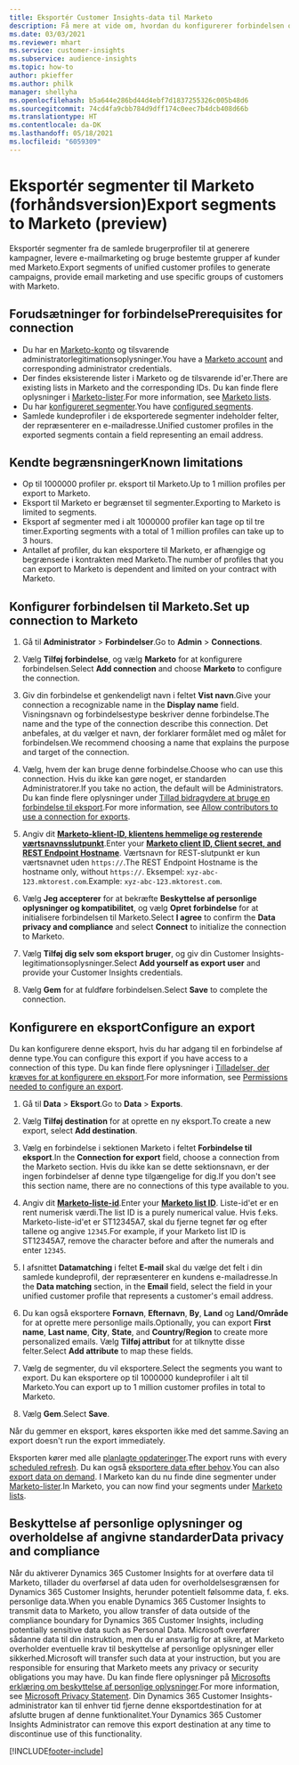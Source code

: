 ```yaml
---
title: Eksportér Customer Insights-data til Marketo
description: Få mere at vide om, hvordan du konfigurerer forbindelsen og eksporterer til Marketo.
ms.date: 03/03/2021
ms.reviewer: mhart
ms.service: customer-insights
ms.subservice: audience-insights
ms.topic: how-to
author: pkieffer
ms.author: philk
manager: shellyha
ms.openlocfilehash: b5a644e286bd44d4ebf7d1837255326c005b48d6
ms.sourcegitcommit: 74cd4fa9cbb784d9dff174c0eec7b4dcb408d66b
ms.translationtype: HT
ms.contentlocale: da-DK
ms.lasthandoff: 05/18/2021
ms.locfileid: "6059309"
---
```

# <a name="export-segments-to-marketo-preview"></a><span data-ttu-id="6f69c-103">Eksportér segmenter til Marketo (forhåndsversion)</span><span class="sxs-lookup"><span data-stu-id="6f69c-103">Export segments to Marketo (preview)</span></span>

<span data-ttu-id="6f69c-104">Eksportér segmenter fra de samlede brugerprofiler til at generere kampagner, levere e-mailmarketing og bruge bestemte grupper af kunder med Marketo.</span><span class="sxs-lookup"><span data-stu-id="6f69c-104">Export segments of unified customer profiles to generate campaigns, provide email marketing and use specific groups of customers with Marketo.</span></span>

## <a name="prerequisites-for-connection"></a><span data-ttu-id="6f69c-105">Forudsætninger for forbindelse</span><span class="sxs-lookup"><span data-stu-id="6f69c-105">Prerequisites for connection</span></span>

-   <span data-ttu-id="6f69c-106">Du har en [Marketo-konto](https://login.marketo.com/) og tilsvarende administratorlegitimationsoplysninger.</span><span class="sxs-lookup"><span data-stu-id="6f69c-106">You have a [Marketo account](https://login.marketo.com/) and corresponding administrator credentials.</span></span>
-   <span data-ttu-id="6f69c-107">Der findes eksisterende lister i Marketo og de tilsvarende id'er.</span><span class="sxs-lookup"><span data-stu-id="6f69c-107">There are existing lists in Marketo and the corresponding IDs.</span></span> <span data-ttu-id="6f69c-108">Du kan finde flere oplysninger i [Marketo-lister](https://docs.marketo.com/display/public/DOCS/Understanding+Static+Lists).</span><span class="sxs-lookup"><span data-stu-id="6f69c-108">For more information, see [Marketo lists](https://docs.marketo.com/display/public/DOCS/Understanding+Static+Lists).</span></span>
-   <span data-ttu-id="6f69c-109">Du har [konfigureret segmenter](segments.md).</span><span class="sxs-lookup"><span data-stu-id="6f69c-109">You have [configured segments](segments.md).</span></span>
-   <span data-ttu-id="6f69c-110">Samlede kundeprofiler i de eksporterede segmenter indeholder felter, der repræsenterer en e-mailadresse.</span><span class="sxs-lookup"><span data-stu-id="6f69c-110">Unified customer profiles in the exported segments contain a field representing an email address.</span></span>

## <a name="known-limitations"></a><span data-ttu-id="6f69c-111">Kendte begrænsninger</span><span class="sxs-lookup"><span data-stu-id="6f69c-111">Known limitations</span></span>

- <span data-ttu-id="6f69c-112">Op til 1000000 profiler pr. eksport til Marketo.</span><span class="sxs-lookup"><span data-stu-id="6f69c-112">Up to 1 million profiles per export to Marketo.</span></span>
- <span data-ttu-id="6f69c-113">Eksport til Marketo er begrænset til segmenter.</span><span class="sxs-lookup"><span data-stu-id="6f69c-113">Exporting to Marketo is limited to segments.</span></span>
- <span data-ttu-id="6f69c-114">Eksport af segmenter med i alt 1000000 profiler kan tage op til tre timer.</span><span class="sxs-lookup"><span data-stu-id="6f69c-114">Exporting segments with a total of 1 million profiles can take up to 3 hours.</span></span> 
- <span data-ttu-id="6f69c-115">Antallet af profiler, du kan eksportere til Marketo, er afhængige og begrænsede i kontrakten med Marketo.</span><span class="sxs-lookup"><span data-stu-id="6f69c-115">The number of profiles that you can export to Marketo is dependent and limited on your contract with Marketo.</span></span>

## <a name="set-up-connection-to-marketo"></a><span data-ttu-id="6f69c-116">Konfigurer forbindelsen til Marketo.</span><span class="sxs-lookup"><span data-stu-id="6f69c-116">Set up connection to Marketo</span></span>

1. <span data-ttu-id="6f69c-117">Gå til **Administrator** > **Forbindelser**.</span><span class="sxs-lookup"><span data-stu-id="6f69c-117">Go to **Admin** > **Connections**.</span></span>

1. <span data-ttu-id="6f69c-118">Vælg **Tilføj forbindelse**, og vælg **Marketo** for at konfigurere forbindelsen.</span><span class="sxs-lookup"><span data-stu-id="6f69c-118">Select **Add connection** and choose **Marketo** to configure the connection.</span></span>

1. <span data-ttu-id="6f69c-119">Giv din forbindelse et genkendeligt navn i feltet **Vist navn**.</span><span class="sxs-lookup"><span data-stu-id="6f69c-119">Give your connection a recognizable name in the **Display name** field.</span></span> <span data-ttu-id="6f69c-120">Visningsnavn og forbindelsestype beskriver denne forbindelse.</span><span class="sxs-lookup"><span data-stu-id="6f69c-120">The name and the type of the connection describe this connection.</span></span> <span data-ttu-id="6f69c-121">Det anbefales, at du vælger et navn, der forklarer formålet med og målet for forbindelsen.</span><span class="sxs-lookup"><span data-stu-id="6f69c-121">We recommend choosing a name that explains the purpose and target of the connection.</span></span>

1. <span data-ttu-id="6f69c-122">Vælg, hvem der kan bruge denne forbindelse.</span><span class="sxs-lookup"><span data-stu-id="6f69c-122">Choose who can use this connection.</span></span> <span data-ttu-id="6f69c-123">Hvis du ikke kan gøre noget, er standarden Administratorer.</span><span class="sxs-lookup"><span data-stu-id="6f69c-123">If you take no action, the default will be Administrators.</span></span> <span data-ttu-id="6f69c-124">Du kan finde flere oplysninger under [Tillad bidragydere at bruge en forbindelse til eksport](connections.md#allow-contributors-to-use-a-connection-for-exports).</span><span class="sxs-lookup"><span data-stu-id="6f69c-124">For more information, see [Allow contributors to use a connection for exports](connections.md#allow-contributors-to-use-a-connection-for-exports).</span></span>

1. <span data-ttu-id="6f69c-125">Angiv dit **[Marketo-klient-ID, klientens hemmelige og resterende værtsnavnsslutpunkt](https://developers.marketo.com/rest-api/authentication/)**.</span><span class="sxs-lookup"><span data-stu-id="6f69c-125">Enter your **[Marketo client ID, Client secret, and REST Endpoint Hostname](https://developers.marketo.com/rest-api/authentication/)**.</span></span> <span data-ttu-id="6f69c-126">Værtsnavn for REST-slutpunkt er kun værtsnavnet uden `https://`.</span><span class="sxs-lookup"><span data-stu-id="6f69c-126">The REST Endpoint Hostname is the hostname only, without `https://`.</span></span> <span data-ttu-id="6f69c-127">Eksempel: `xyz-abc-123.mktorest.com`.</span><span class="sxs-lookup"><span data-stu-id="6f69c-127">Example: `xyz-abc-123.mktorest.com`.</span></span> 

1. <span data-ttu-id="6f69c-128">Vælg **Jeg accepterer** for at bekræfte **Beskyttelse af personlige oplysninger og kompatibilitet**, og vælg **Opret forbindelse** for at initialisere forbindelsen til Marketo.</span><span class="sxs-lookup"><span data-stu-id="6f69c-128">Select **I agree** to confirm the **Data privacy and compliance** and select **Connect** to initialize the connection to Marketo.</span></span>

1. <span data-ttu-id="6f69c-129">Vælg **Tilføj dig selv som eksport bruger**, og giv din Customer Insights-legitimationsoplysninger.</span><span class="sxs-lookup"><span data-stu-id="6f69c-129">Select **Add yourself as export user** and provide your Customer Insights credentials.</span></span>

1. <span data-ttu-id="6f69c-130">Vælg **Gem** for at fuldføre forbindelsen.</span><span class="sxs-lookup"><span data-stu-id="6f69c-130">Select **Save** to complete the connection.</span></span>

## <a name="configure-an-export"></a><span data-ttu-id="6f69c-131">Konfigurere en eksport</span><span class="sxs-lookup"><span data-stu-id="6f69c-131">Configure an export</span></span>

<span data-ttu-id="6f69c-132">Du kan konfigurere denne eksport, hvis du har adgang til en forbindelse af denne type.</span><span class="sxs-lookup"><span data-stu-id="6f69c-132">You can configure this export if you have access to a connection of this type.</span></span> <span data-ttu-id="6f69c-133">Du kan finde flere oplysninger i [Tilladelser, der kræves for at konfigurere en eksport](export-destinations.md#set-up-a-new-export).</span><span class="sxs-lookup"><span data-stu-id="6f69c-133">For more information, see [Permissions needed to configure an export](export-destinations.md#set-up-a-new-export).</span></span>

1. <span data-ttu-id="6f69c-134">Gå til **Data** > **Eksport**.</span><span class="sxs-lookup"><span data-stu-id="6f69c-134">Go to **Data** > **Exports**.</span></span>

1. <span data-ttu-id="6f69c-135">Vælg **Tilføj destination** for at oprette en ny eksport.</span><span class="sxs-lookup"><span data-stu-id="6f69c-135">To create a new export, select **Add destination**.</span></span>

1. <span data-ttu-id="6f69c-136">Vælg en forbindelse i sektionen Marketo i feltet **Forbindelse til eksport**.</span><span class="sxs-lookup"><span data-stu-id="6f69c-136">In the **Connection for export** field, choose a connection from the Marketo section.</span></span> <span data-ttu-id="6f69c-137">Hvis du ikke kan se dette sektionsnavn, er der ingen forbindelser af denne type tilgængelige for dig.</span><span class="sxs-lookup"><span data-stu-id="6f69c-137">If you don't see this section name, there are no connections of this type available to you.</span></span>

1. <span data-ttu-id="6f69c-138">Angiv dit **[Marketo-liste-id](https://docs.marketo.com/display/public/DOCS/Understanding+Static+Lists)**.</span><span class="sxs-lookup"><span data-stu-id="6f69c-138">Enter your **[Marketo list ID](https://docs.marketo.com/display/public/DOCS/Understanding+Static+Lists)**.</span></span> <span data-ttu-id="6f69c-139">Liste-id'et er en rent numerisk værdi.</span><span class="sxs-lookup"><span data-stu-id="6f69c-139">The list ID is a purely numerical value.</span></span> <span data-ttu-id="6f69c-140">Hvis f.eks. Marketo-liste-id'et er ST12345A7, skal du fjerne tegnet før og efter tallene og angive `12345`.</span><span class="sxs-lookup"><span data-stu-id="6f69c-140">For example, if your Marketo list ID is ST12345A7, remove the character before and after the numerals and enter `12345`.</span></span> 

1. <span data-ttu-id="6f69c-141">I afsnittet **Datamatching** i feltet **E-mail** skal du vælge det felt i din samlede kundeprofil, der repræsenterer en kundens e-mailadresse.</span><span class="sxs-lookup"><span data-stu-id="6f69c-141">In the **Data matching** section, in the **Email** field, select the field in your unified customer profile that represents a customer's email address.</span></span> 

1. <span data-ttu-id="6f69c-142">Du kan også eksportere **Fornavn**, **Efternavn**, **By**, **Land** og **Land/Område** for at oprette mere personlige mails.</span><span class="sxs-lookup"><span data-stu-id="6f69c-142">Optionally, you can export **First name**, **Last name**, **City**, **State**, and **Country/Region**  to create more personalized emails.</span></span> <span data-ttu-id="6f69c-143">Vælg **Tilføj attribut** for at tilknytte disse felter.</span><span class="sxs-lookup"><span data-stu-id="6f69c-143">Select **Add attribute** to map these fields.</span></span>

1. <span data-ttu-id="6f69c-144">Vælg de segmenter, du vil eksportere.</span><span class="sxs-lookup"><span data-stu-id="6f69c-144">Select the segments you want to export.</span></span> <span data-ttu-id="6f69c-145">Du kan eksportere op til 1000000 kundeprofiler i alt til Marketo.</span><span class="sxs-lookup"><span data-stu-id="6f69c-145">You can export up to 1 million customer profiles in total to Marketo.</span></span>

1. <span data-ttu-id="6f69c-146">Vælg **Gem**.</span><span class="sxs-lookup"><span data-stu-id="6f69c-146">Select **Save**.</span></span>

<span data-ttu-id="6f69c-147">Når du gemmer en eksport, køres eksporten ikke med det samme.</span><span class="sxs-lookup"><span data-stu-id="6f69c-147">Saving an export doesn't run the export immediately.</span></span>

<span data-ttu-id="6f69c-148">Eksporten kører med alle [planlagte opdateringer](system.md#schedule-tab).</span><span class="sxs-lookup"><span data-stu-id="6f69c-148">The export runs with every [scheduled refresh](system.md#schedule-tab).</span></span> <span data-ttu-id="6f69c-149">Du kan også [eksportere data efter behov](export-destinations.md#run-exports-on-demand).</span><span class="sxs-lookup"><span data-stu-id="6f69c-149">You can also [export data on demand](export-destinations.md#run-exports-on-demand).</span></span> <span data-ttu-id="6f69c-150">I Marketo kan du nu finde dine segmenter under [Marketo-lister](https://docs.marketo.com/display/public/DOCS/Understanding+Static+Lists).</span><span class="sxs-lookup"><span data-stu-id="6f69c-150">In Marketo, you can now find your segments under [Marketo lists](https://docs.marketo.com/display/public/DOCS/Understanding+Static+Lists).</span></span>


## <a name="data-privacy-and-compliance"></a><span data-ttu-id="6f69c-151">Beskyttelse af personlige oplysninger og overholdelse af angivne standarder</span><span class="sxs-lookup"><span data-stu-id="6f69c-151">Data privacy and compliance</span></span>

<span data-ttu-id="6f69c-152">Når du aktiverer Dynamics 365 Customer Insights for at overføre data til Marketo, tillader du overførsel af data uden for overholdelsesgrænsen for Dynamics 365 Customer Insights, herunder potentielt følsomme data, f. eks. personlige data.</span><span class="sxs-lookup"><span data-stu-id="6f69c-152">When you enable Dynamics 365 Customer Insights to transmit data to Marketo, you allow transfer of data outside of the compliance boundary for Dynamics 365 Customer Insights, including potentially sensitive data such as Personal Data.</span></span> <span data-ttu-id="6f69c-153">Microsoft overfører sådanne data til din instruktion, men du er ansvarlig for at sikre, at Marketo overholder eventuelle krav til beskyttelse af personlige oplysninger eller sikkerhed.</span><span class="sxs-lookup"><span data-stu-id="6f69c-153">Microsoft will transfer such data at your instruction, but you are responsible for ensuring that Marketo meets any privacy or security obligations you may have.</span></span> <span data-ttu-id="6f69c-154">Du kan finde flere oplysninger på [Microsofts erklæring om beskyttelse af personlige oplysninger](https://go.microsoft.com/fwlink/?linkid=396732).</span><span class="sxs-lookup"><span data-stu-id="6f69c-154">For more information, see [Microsoft Privacy Statement](https://go.microsoft.com/fwlink/?linkid=396732).</span></span>
<span data-ttu-id="6f69c-155">Din Dynamics 365 Customer Insights-administrator kan til enhver tid fjerne denne eksportdestination for at afslutte brugen af denne funktionalitet.</span><span class="sxs-lookup"><span data-stu-id="6f69c-155">Your Dynamics 365 Customer Insights Administrator can remove this export destination at any time to discontinue use of this functionality.</span></span>


[!INCLUDE[footer-include](../includes/footer-banner.md)]
